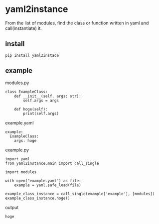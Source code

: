 # yaml2instance
From the list of modules, find the class or function written in yaml and call(instantiate) it.

## install
```
pip install yaml2instace
```

## example

modules.py
```
class ExampleClass:
    def __init__(self, args: str):
        self.args = args

    def hoge(self):
        print(self.args)
```

example.yaml
```
example:
  ExampleClass:
    args: hoge
```


example.py
```
import yaml
from yaml2instance.main import call_single

import modules

with open("example.yaml") as file:
    example = yaml.safe_load(file)

example_class_instance = call_single(example['example'], [modules])
example_class_instance.hoge()
```

output
```
hoge
```
